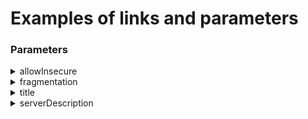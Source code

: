 # Examples of links and parameters

### Parameters

<details>

<summary>allowInsecure</summary>

Allows connections without TLS certificate verification.\
Set in the configuration URL:

* For **VMess**:\
  `"allowInsecure": "1"`
* For other protocols:\
  `allowInsecure=1`

</details>

<details>

<summary>fragmentation</summary>

This enables traffic fragmentation. It can be configured globally (via app settings) or per server:

* **Global setting** — applies to all connections.
* **Per-server setting**:
  * **VMess**:\
    `"fragment": "1-10,5-20,tlshello"`
  * **Others**:\
    `fragment=3,1,tlshello`

</details>

<details>

<summary>title</summary>

Server name (up to 30 characters).\
If it exceeds the screen width, it will be truncated with ellipsis (`...`).\
Defined at the end of the config after `#`.

**Example:**\
`vmess://...#My_Server`

</details>

<details>

<summary>serverDescription</summary>

Available only for the local server list. For subscriptions, the `ProviderID` parameter is required.\
Allows you to set an additional label that is displayed below the server name instead of the default text (e.g., "VMess", "VLESS", "Trojan").

* Max length: 30 characters
* Truncated with `...` if too long
* Specified after the title with `?`

**Example:**\
`vmess://...#MyServer?serverDescription=<base64>`

**Example for JSON:**

"meta": {\
"serverDescription": "Here is the text without base64!"\
}

</details>
